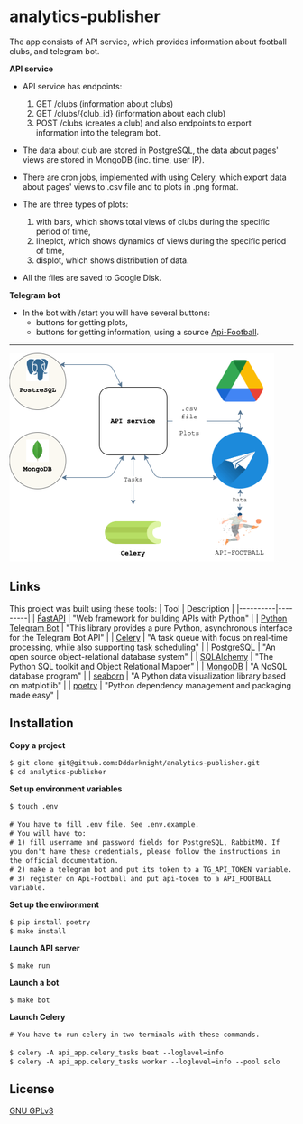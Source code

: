 # analytics-publisher

The app consists of API service, which provides information about football clubs, and telegram bot.

**API service**

- API service has endpoints:
    1) GET /clubs (information about clubs)
    2) GET /clubs/{club_id} (information about each club)
    3) POST /clubs (creates a club)
and also endpoints to export information into the telegram bot.

- The data about club are stored in PostgreSQL, the data about pages' views are stored in MongoDB (inc. time, user IP).
- There are cron jobs, implemented with using Celery, which export data about pages' views to .csv file and to plots in .png format.
- The are three types of plots:
    1) with bars, which shows total views of clubs during the specific period of time,
    2) lineplot, which shows dynamics of views during the specific period of time,
    3) displot, which shows distribution of data.
- All the files are saved to Google Disk.

**Telegram bot**

- In the bot with /start you will have several buttons:
    - buttons for getting plots,
    - buttons for getting information, using a source [Api-Football](https://www.api-football.com).
____

![App structure](image/app_diagram.png "App structure") 


## Links
This project was built using these tools:
| Tool | Description |
|----------|---------|
| [FastAPI](https://fastapi.tiangolo.com/) | "Web framework for building APIs with Python" |
| [Python Telegram Bot](https://docs.python-telegram-bot.org/en/stable/index.html#) | "This library provides a pure Python, asynchronous interface for the Telegram Bot API" |
| [Celery](https://docs.celeryq.dev/en/stable/index.html) | "A task queue with focus on real-time processing, while also supporting task scheduling" |
| [PostgreSQL](https://www.postgresql.org/) |  "An open source object-relational database system" |
| [SQLAlchemy](https://www.sqlalchemy.org/) |  "The Python SQL toolkit and Object Relational Mapper" |
| [MongoDB](https://www.mongodb.com/) |  "A NoSQL database program" |
| [seaborn](https://seaborn.pydata.org/index.html) | "A Python data visualization library based on matplotlib" |
| [poetry](https://python-poetry.org/) |  "Python dependency management and packaging made easy" |


## Installation
**Copy a project**
```
$ git clone git@github.com:Dddarknight/analytics-publisher.git
$ cd analytics-publisher
```

**Set up environment variables**
``` 
$ touch .env

# You have to fill .env file. See .env.example.
# You will have to:
# 1) fill username and password fields for PostgreSQL, RabbitMQ. If you don't have these credentials, please follow the instructions in the official documentation.
# 2) make a telegram bot and put its token to a TG_API_TOKEN variable.
# 3) register on Api-Football and put api-token to a API_FOOTBALL variable.
```

**Set up the environment**
```
$ pip install poetry
$ make install
```

**Launch API server**
```
$ make run
```

**Launch a bot**
```
$ make bot
```

**Launch Celery**
```
# You have to run celery in two terminals with these commands.

$ celery -A api_app.celery_tasks beat --loglevel=info
$ celery -A api_app.celery_tasks worker --loglevel=info --pool solo
```

## License
[GNU GPLv3](https://choosealicense.com/licenses/gpl-3.0/)